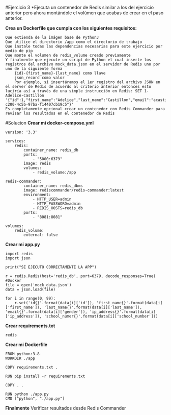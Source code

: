 #Ejercicio 3
*Ejecuta un contenedor de Redis similar a los del ejercicio anterior pero ahora montándole el volúmen que acabas de crear en el paso anterior.

**Crea un Dockerfile que cumpla con los siguientes requisitos:**

    Que extienda de la imágen base de Python3
    Que utilice el directorio /app como el directorio de trabajo
    Que instale todas las dependencias necesarias para este ejercicio por medio de pip
    Que monte el volumen de redis_volume creado previamente
    Y finalmente que ejecute un script de Python el cual inserte los registros del archivo mock_data.json en el servidor de Redis uno por uno de la siguiente forma
        {id}-{first_name}-{last_name} como llave
        json_record como valor
        Por ejemplo, si insertáramos el 1er registro del archivo JSON en el server de Redis de acuerdo al criterio anterior entonces esto luciría así a través de una simple instrucción en Redis: SET 1-Adelice-Castillon '{"id":1,"first_name":"Adelice","last_name":"Castillon","email":"acastillon0@intel.com","gender":"Male","ip_address":"110.188.66.73","school_number":"ca2bae7e-c200-4c5b-97ba-f14407cb19c5"}'
    Es completamente opcional crear un contenedor con Redis Commander para revisar los resultados en el contenedor de Redis

#Solucion
**Crear mi docker-compose.yml**
>
    version: '3.3'

    services:
        redis:
            container_name: redis_db
            ports:
                - "5000:6379"
            image: redis
            volumes:
                - redis_volume:/app

    redis-commander:
            container_name: redis_dbms
            image: rediscommander/redis-commander:latest
            environment:
                - HTTP_USER=admin
                - HTTP_PASSWORD=admin
                - REDIS_HOSTS=redis_db
            ports:
                - "8081:8081"            

    volumes:
        redis_volume:
            external: false

**Crear mi app.py**
>
    import redis
    import json

    print("SE EJECUTO CORRECTAMENTE LA APP")

    r = redis.Redis(host='redis_db', port=6379, decode_responses=True) #Docker
    file = open('mock_data.json')
    data = json.load(file)

    for i in range(0, 99):
        r.set('id{}'.format(data[i]['id']), 'first_name{}'.format(data[i]['first_name']), 'last_name{}'.format(data[i]['last_name']), 'email{}'.format(data[i]['gender']), 'ip_address{}'.format(data[i]['ip_address']), 'school_numer{}'.format(data[i]['school_number']))            

**Crear requirements.txt**
>
    redis

**Crear mi Dockerfile**
>
    FROM python:3.8
    WORKDIR ./app

    COPY requirements.txt .

    RUN pip install -r requirements.txt

    COPY . .

    RUN python ./app.py
    CMD ["python", "./app.py"]

**Finalmente**
Verificar resultados desde Redis Commander    